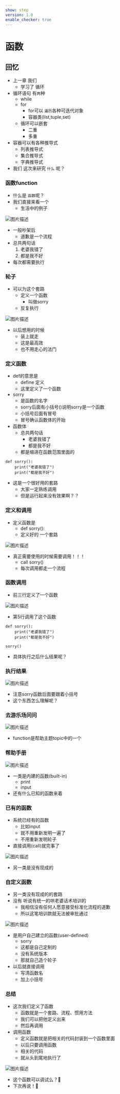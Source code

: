 ```yaml
---
show: step
version: 1.0
enable_checker: true
---
```


# 函数

## 回忆

- 上一章 我们	
	- 学习了 循环
- 循环语句 有`两`种	
	- while
	- for
		- for可以 `遍历`各种可迭代对象
		- 容器类(list,tuple,set)
	- 循环可以嵌套
		- 二重
		- 多重
- 容器可以有各种推导式
	- 列表推导式
	- 集合推导式
	- 字典推导式
- 我们 这次来研究 `什么` 呢？

### 函数function

- 什么是 `函数`呢？
- 我们直接来看一个
	- 生活中的例子

![图片描述](https://doc.shiyanlou.com/courses/uid1190679-20220724-1658666651512)

- 一般吵架后
	- 道歉是一个流程
- 总共两句话
	1. 老婆我错了
	2. 都是我不好
- 每次都需要执行

### 轮子

- 可以为这个套路
	- 定义一个函数
		- 叫做sorry
	- 反复执行

![图片描述](https://doc.shiyanlou.com/courses/uid1190679-20220810-1660140674375)

- 以后想用的时候
	- 装上就走
	- 这是最高效
	- 也不用走心的法门

### 定义函数

- def的意思是
	- define 定义
	- 这里定义了一个函数
- sorry
	- 是函数的名字
	- sorry后面有小括号()说明sorry是一个函数
	- 小括号后面有冒号
	- 冒号确认函数体的开始
- 函数体
	- 总共两句话
		- 老婆我错了
		- 都是我不好
	- 都是缩进在函数范围里面的

```
def sorry():
    print("老婆我错了")
    print("都是我不好")
```

- 这是一个很好用的套路
	- 大家一定熟练调用
	- 但是运行起来没有效果啊？？

### 定义和调用

- 定义函数是 
	- def sorry():
	- 定义好的 一个套路

![图片描述](https://doc.shiyanlou.com/courses/uid1190679-20220726-1658806369859)

- 真正需要使用的时候需要调用！！！
	- call sorry()
	- 每次调用都走一个流程

### 函数调用

- 前三行定义了一个函数

![图片描述](https://doc.shiyanlou.com/courses/uid1190679-20220724-1658667286705)

- 第5行调用了这个函数

```
def sorry():
    print("老婆我错了")
    print("都是我不好")

sorry()
```
- 具体执行之后什么结果呢？

### 执行结果

![图片描述](https://doc.shiyanlou.com/courses/uid1190679-20220724-1658667369107)

- 注意sorry函数后面要跟着小括号
- 这个东西怎么理解呢？

### 去游乐场问问

![图片描述](https://doc.shiyanlou.com/courses/uid1190679-20231222-1703238686310)

- function是帮助主题topic中的一个

### 帮助手册

![图片描述](https://doc.shiyanlou.com/courses/uid1190679-20220726-1658841589680)

- 一类是内建的函数(built-in)
	- print
	- input
- 还有什么已知的函数来着

### 已有的函数 

- 系统已经有的函数
	- 比如input
	- 就不用重新发明一遍了
	- 不用重新发明轮子
- 直接调用(call)就完事了

![图片描述](https://doc.shiyanlou.com/courses/uid1190679-20220810-1660141443263)

- 另一类是没有现成的

### 自定义函数

- 另一类没有现成的的套路
- 没有 听说有统一的哄老婆话术培训的
	- 我相信没有任何人愿意接受标准化流程的道歉
	- 所以这笔培训款就无法被审批通过

![图片描述](https://doc.shiyanlou.com/courses/uid1190679-20220810-1660140855223)

- 是用户自己建立的函数(user-defined)
	- sorry
	- 这都是自己定制的
	- 没有系统版本
	- 那就自己造个轮子
- 以后就直接调用
	- 写清函数名
	- 加上小括号

### 总结

- 这次我们定义了函数
	- 函数就是一个套路、流程、惯用方法
	- 我们可以把他定义出来
	- 然后再调用
- 调用函数
	- 定义函数就是把相关的代码封装到一个函数里面
	- 以后只要调用函数
	- 相关的代码
	- 就从头到尾地执行了

![图片描述](https://doc.shiyanlou.com/courses/uid1190679-20220724-1658670017235)

- 这个函数可以调试么？🤔
- 下次再说！👋
